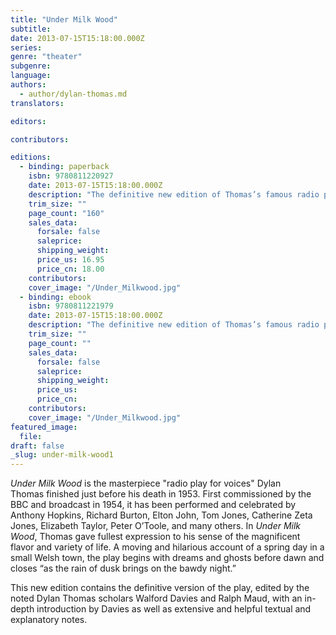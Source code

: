 ```yaml
---
title: "Under Milk Wood"
subtitle:
date: 2013-07-15T15:18:00.000Z
series:
genre: "theater"
subgenre:
language:
authors:
  - author/dylan-thomas.md
translators:

editors:

contributors:

editions:
  - binding: paperback
    isbn: 9780811220927
    date: 2013-07-15T15:18:00.000Z
    description: "The definitive new edition of Thomas’s famous radio play "
    trim_size: ""
    page_count: "160"
    sales_data:
      forsale: false
      saleprice:
      shipping_weight:
      price_us: 16.95
      price_cn: 18.00
    contributors:
    cover_image: "/Under_Milkwood.jpg"
  - binding: ebook
    isbn: 9780811221979
    date: 2013-07-15T15:18:00.000Z
    description: "The definitive new edition of Thomas’s famous radio play "
    trim_size: ""
    page_count: ""
    sales_data:
      forsale: false
      saleprice:
      shipping_weight:
      price_us:
      price_cn:
    contributors:
    cover_image: "/Under_Milkwood.jpg"
featured_image:
  file:
draft: false
_slug: under-milk-wood1
---
```


_Under Milk Wood_ is the masterpiece "radio play for voices" Dylan Thomas finished just before his death in 1953. First commissioned by the BBC and broadcast in 1954, it has been performed and celebrated by Anthony Hopkins, Richard Burton, Elton John, Tom Jones, Catherine Zeta Jones, Elizabeth Taylor, Peter O’Toole, and many others. In _Under Milk Wood_, Thomas gave fullest expression to his sense of the magnificent flavor and variety of life. A moving and hilarious account of a spring day in a small Welsh town, the play begins with dreams and ghosts before dawn and closes “as the rain of dusk brings on the bawdy night.”

This new edition contains the definitive version of the play, edited by the noted Dylan Thomas scholars Walford Davies and Ralph Maud, with an in-depth introduction by Davies as well as extensive and helpful textual and explanatory notes.

